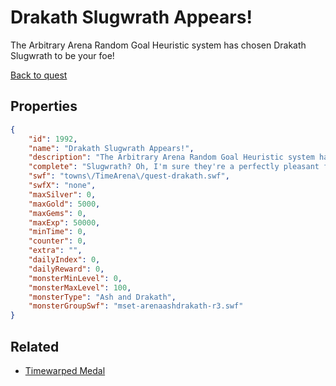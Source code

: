 # Drakath Slugwrath Appears!

The Arbitrary Arena Random Goal Heuristic system has chosen Drakath Slugwrath to be your foe!

[Back to quest](../quests.md)

## Properties

```json
{
    "id": 1992,
    "name": "Drakath Slugwrath Appears!",
    "description": "The Arbitrary Arena Random Goal Heuristic system has chosen Drakath Slugwrath to be your foe!",
    "complete": "Slugwrath? Oh, I'm sure they're a perfectly pleasant family with a name like that.",
    "swf": "towns\/TimeArena\/quest-drakath.swf",
    "swfX": "none",
    "maxSilver": 0,
    "maxGold": 5000,
    "maxGems": 0,
    "maxExp": 50000,
    "minTime": 0,
    "counter": 0,
    "extra": "",
    "dailyIndex": 0,
    "dailyReward": 0,
    "monsterMinLevel": 0,
    "monsterMaxLevel": 100,
    "monsterType": "Ash and Drakath",
    "monsterGroupSwf": "mset-arenaashdrakath-r3.swf"
}
```

## Related

- [Timewarped Medal](../items/18514-timewarped-medal.md)

